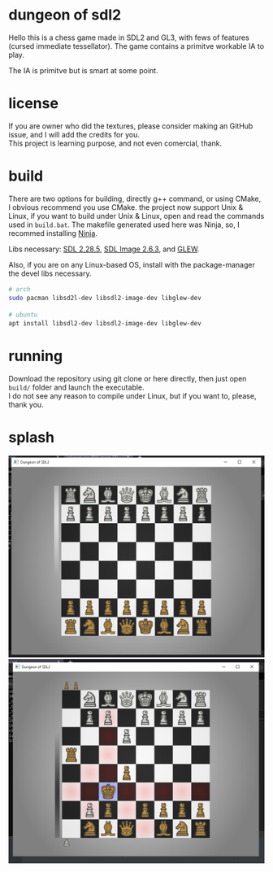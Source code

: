 # dungeon of sdl2

Hello this is a chess game made in SDL2 and GL3, with fews of features (cursed immediate tessellator).
The game contains a primitve workable IA to play.

The IA is primitve but is smart at some point.

# license

If you are owner who did the textures, please consider making an GitHub issue, and I will add the credits for you.  
This project is learning purpose, and not even comercial, thank.

# build

There are two options for building, directly g++ command, or using CMake, I obvious recommend you use CMake.
the project now support Unix & Linux, if you want to build under Unix & Linux, open and read the commands used in `build.bat`.
The makefile generated used here was Ninja, so, I recommed installing [Ninja](https://ninja-build.org/).

Libs necessary:
[SDL 2.28.5](https://github.com/libsdl-org/SDL/releases/tag/release-2.28.5), [SDL Image 2.6.3](https://github.com/libsdl-org/SDL_image/releases/tag/release-2.6.3), and [GLEW](https://glew.sourceforge.net/).

Also, if you are on any Linux-based OS, install with the package-manager the devel libs necessary.
```sh
# arch
sudo pacman libsd2l-dev libsdl2-image-dev libglew-dev

# ubuntu
apt install libsdl2-dev libsdl2-image-dev libglew-dev
```

# running

Download the repository using git clone or here directly, then just open `build/` folder and launch the executable.  
I do not see any reason to compile under Linux, but if you want to, please, thank you. 

# splash

![Alt text](/splash/splash_gameplay_1.png?raw=true)
![Alt text](/splash/splash_gameplay_2.png?raw=true)
